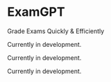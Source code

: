 # ExamGPT
Grade Exams Quickly & Efficiently

Currently in development.

Currently in development.

Currently in development.